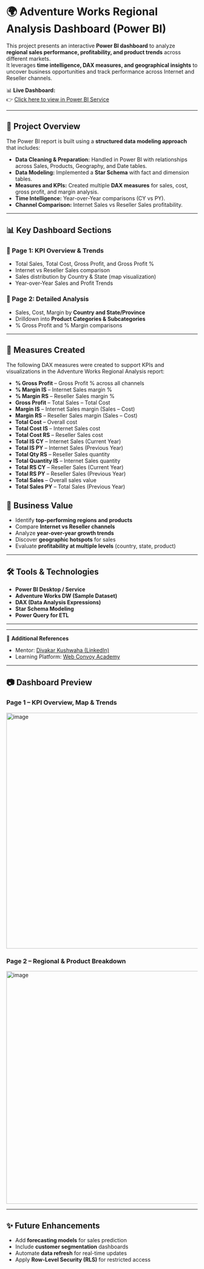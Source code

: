# 🌍 Adventure Works Regional Analysis Dashboard (Power BI)

This project presents an interactive **Power BI dashboard** to analyze **regional sales performance, profitability, and product trends** across different markets.  
It leverages **time intelligence, DAX measures, and geographical insights** to uncover business opportunities and track performance across Internet and Reseller channels.

📊 **Live Dashboard:**  
👉 [Click here to view in Power BI Service](https://app.powerbi.com/reportEmbed?reportId=974ee9d9-446c-484c-b78f-bb50813f18cc&autoAuth=true&ctid=e1d99821-ef38-4f48-836f-7a7ca113dab7)

---

## 📌 Project Overview  

The Power BI report is built using a **structured data modeling approach** that includes:  

- **Data Cleaning & Preparation:** Handled in Power BI with relationships across Sales, Products, Geography, and Date tables.  
- **Data Modeling:** Implemented a **Star Schema** with fact and dimension tables.  
- **Measures and KPIs:** Created multiple **DAX measures** for sales, cost, gross profit, and margin analysis.  
- **Time Intelligence:** Year-over-Year comparisons (CY vs PY).  
- **Channel Comparison:** Internet Sales vs Reseller Sales profitability.  

---

## 📊 Key Dashboard Sections  

### 📍 Page 1: KPI Overview & Trends  
- Total Sales, Total Cost, Gross Profit, and Gross Profit %  
- Internet vs Reseller Sales comparison  
- Sales distribution by Country & State (map visualization)  
- Year-over-Year Sales and Profit Trends  

### 📍 Page 2: Detailed Analysis  
- Sales, Cost, Margin by **Country and State/Province**  
- Drilldown into **Product Categories & Subcategories**  
- % Gross Profit and % Margin comparisons  

---
## 🧮 Measures Created  

The following DAX measures were created to support KPIs and visualizations in the Adventure Works Regional Analysis report:  

- **% Gross Profit** – Gross Profit % across all channels  
- **% Margin IS** – Internet Sales margin %  
- **% Margin RS** – Reseller Sales margin %  
- **Gross Profit** – Total Sales – Total Cost  
- **Margin IS** – Internet Sales margin (Sales – Cost)  
- **Margin RS** – Reseller Sales margin (Sales – Cost)  
- **Total Cost** – Overall cost  
- **Total Cost IS** – Internet Sales cost  
- **Total Cost RS** – Reseller Sales cost  
- **Total IS CY** – Internet Sales (Current Year)  
- **Total IS PY** – Internet Sales (Previous Year)  
- **Total Qty RS** – Reseller Sales quantity  
- **Total Quantity IS** – Internet Sales quantity  
- **Total RS CY** – Reseller Sales (Current Year)  
- **Total RS PY** – Reseller Sales (Previous Year)  
- **Total Sales** – Overall sales value  
- **Total Sales PY** – Total Sales (Previous Year)  



## 🎯 Business Value  

- Identify **top-performing regions and products**  
- Compare **Internet vs Reseller channels**  
- Analyze **year-over-year growth trends**  
- Discover **geographic hotspots** for sales  
- Evaluate **profitability at multiple levels** (country, state, product)  

---

## 🛠 Tools & Technologies  

- **Power BI Desktop / Service**  
- **Adventure Works DW (Sample Dataset)**  
- **DAX (Data Analysis Expressions)**  
- **Star Schema Modeling**  
- **Power Query for ETL**  

---
---

🔗 **Additional References**

- Mentor: [Divakar Kushwaha (LinkedIn)](https://www.linkedin.com/in/divakar-kushwaha/)  
- Learning Platform: [Web Convoy Academy](https://webconvoyacademy.in/)

---

## 📷 Dashboard Preview  

### Page 1 – KPI Overview, Map & Trends  
<img width="1110" height="620" alt="image" src="https://github.com/user-attachments/assets/45ba2738-821e-4c9a-b859-77b2e3a0ecd4" />


### Page 2 – Regional & Product Breakdown  
<img width="1115" height="612" alt="image" src="https://github.com/user-attachments/assets/863c3328-7da0-46a7-b4ac-dcbe531bc054" />


---

## ✨ Future Enhancements  

- Add **forecasting models** for sales prediction  
- Include **customer segmentation** dashboards  
- Automate **data refresh** for real-time updates  
- Apply **Row-Level Security (RLS)** for restricted access  




